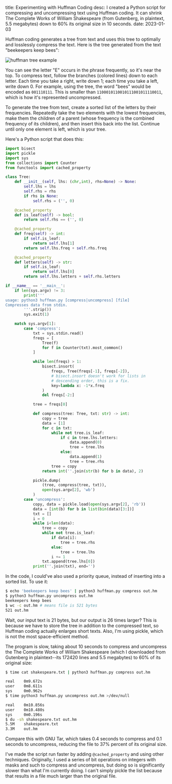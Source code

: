 title: Experimenting with Huffman Coding
 desc: I created a Python script for compressing and uncompressing text using Huffman coding. It can shrink The Complete Works of William Shakespeare (from Gutenberg, in plaintext, 5.5 megabytes) down to 60% its original size in 10 seconds.
 date: 2023-01-03

Huffman coding generates a tree from text and uses this tree to optimally and losslessly compress the text. Here is the tree generated from the text "beekeepers keep bees":

![huffman tree example](huffman-tree.png)

You can see the letter "E" occurs in the phrase frequently, so it's near the top. To compress text, follow the branches (colored lines) down to each letter. Each time you take a right, write down 1; each time you take a left, write down 0. For example, using the tree, the word "bees" would be encoded as `001110111`. This is smaller than `1100010110010111001011110011`, which is how it's represented uncompressed.

To generate the tree from text, create a sorted list of the letters by their frequencies. Repeatedly take the two elements with the lowest frequencies, make them the children of a parent (whose frequency is the combined frequency of its children), and then insert this back into the list. Continue until only one element is left, which is your tree.

Here's a Python script that does this:

```py
import bisect
import pickle
import sys
from collections import Counter
from functools import cached_property

class Tree:
    def __init__(self, lhs: (chr,int), rhs=None) -> None:
        self.lhs = lhs
        self.rhs = rhs
        if rhs is None:
            self.rhs = ('', 0)

    @cached_property
    def is_leaf(self) -> bool:
        return self.rhs == ('', 0)

    @cached_property
    def freq(self) -> int:
        if self.is_leaf:
            return self.lhs[1]
        return self.lhs.freq + self.rhs.freq

    @cached_property
    def letters(self) -> str:
        if self.is_leaf:
            return self.lhs[0]
        return self.lhs.letters + self.rhs.letters

if __name__ == '__main__':
    if len(sys.argv) != 3:
        print('''
usage: python3 huffman.py [compress|uncompress] [file]
Compresses data from stdin.
        '''.strip())
        sys.exit(1)

    match sys.argv[1]:
        case 'compress':
            txt = sys.stdin.read()
            freqs = [
                Tree(f)
                for f in Counter(txt).most_common()
            ]

            while len(freqs) > 1:
                bisect.insort(
                    freqs, Tree(freqs[-1], freqs[-2]),
                    # bisect.insort doesn't work for lists in
                    # descending order, this is a fix.
                    key=lambda x: -1*x.freq
                )
                del freqs[-2:]

            tree = freqs[0]

            def compress(tree: Tree, txt: str) -> int:
                copy = tree
                data = [1]
                for c in txt:
                    while not tree.is_leaf:
                        if c in tree.lhs.letters:
                            data.append(0)
                            tree = tree.lhs
                        else:
                            data.append(1)
                            tree = tree.rhs
                    tree = copy
                return int(''.join(str(b) for b in data), 2)

            pickle.dump(
                (tree, compress(tree, txt)),
                open(sys.argv[2], 'wb')
            )
        case 'uncompress':
            copy, data = pickle.load(open(sys.argv[2], 'rb'))
            data = [int(b) for b in list(bin(data)[3:])]
            txt = []
            i = 0
            while i<len(data):
                tree = copy
                while not tree.is_leaf:
                    if data[i]:
                        tree = tree.rhs
                    else:
                        tree = tree.lhs
                    i += 1
                txt.append(tree.lhs[0])
            print(''.join(txt), end='')
```

In the code, I could've also used a priority queue, instead of inserting into a sorted list. To use it:

```bash
$ echo 'beekeepers keep bees' | python3 huffman.py compress out.hm
$ python3 huffman.py uncompress out.hm
beekeepers keep bees
$ wc -c out.hm # means file is 521 bytes
521 out.hm
```

Wait, our input text is 21 bytes, but our output is 26 times larger? This is because we have to store the tree in addition to the compressed text, so Huffman coding actually enlarges short texts. Also, I'm using pickle, which is not the most space-efficient method.

The program is slow, taking about 10 seconds to compress and uncompress the The Complete Works of William Shakespeare (which I downloaded from Gutenberg in plaintext--its 172420 lines and 5.5 megabytes) to 60% of its original size:

```bash
$ time cat shakespeare.txt | python3 huffman.py compress out.hm

real    0m9.672s
user    0m8.611s
sys     0m0.962s
$ time python3 huffman.py uncompress out.hm >/dev/null

real    0m10.856s
user    0m10.480s
sys     0m0.196s
$ du -sh shakespeare.txt out.hm
5.5M    shakespeare.txt
3.3M    out.hm
```

Compare this with GNU Tar, which takes 0.4 seconds to compress and 0.1 seconds to uncompress, reducing the file to 37% percent of its original size.

I've made the script run faster by adding `@cached_property` and using other techniques. Originally, I used a series of bit operations on integers with masks and such to compress and uncompress, but doing so is significantly slower than what I'm currently doing. I can't simply pickle the list because that results in a file much larger than the original file.
